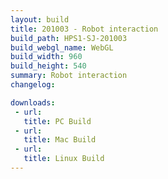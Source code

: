 ```yaml
---
layout: build
title: 201003 - Robot interaction
build_path: HPS1-SJ-201003
build_webgl_name: WebGL
build_width: 960
build_height: 540
summary: Robot interaction
changelog:

downloads:
 - url: 
   title: PC Build
 - url: 
   title: Mac Build
 - url: 
   title: Linux Build
---
```

